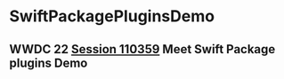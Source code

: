 # SwiftPackagePluginsDemo

## WWDC 22 [Session 110359](https://developer.apple.com/videos/play/wwdc2022/110359/)  Meet Swift Package plugins Demo
